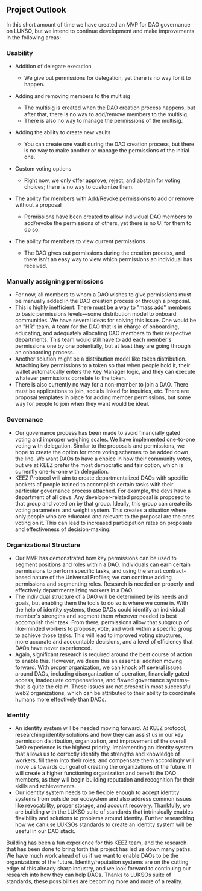 ## Project Outlook

In this short amount of time we have created an MVP for DAO governance on LUKSO, but we intend to continue development and make improvements in the following areas:

### Usability

* Addition of delegate execution 
  * We give out permissions for delegation, yet there is no way for it to happen.

* Adding and removing members to the multisig
  * The multisig is created when the DAO creation process happens, but after that, there is no way to add/remove members to the multisig.
  * There is also no way to manage the permissions of the multisig.

* Adding the ability to create new vaults 
  * You can create one vault during the DAO creation process, but there is no way to make another or manage the permissions of the initial one.

* Custom voting options
  * Right now, we only offer approve, reject, and abstain for voting choices; there is no way to customize them.

* The ability for members with Add/Revoke permissions to add or remove without a proposal
  * Permissions have been created to allow individual DAO members to add/revoke the permissions of others, yet there is no UI for them to do so.
 
* The ability for members to view current permissions 
  * The DAO gives out permissions during the creation process, and there isn't an easy way to view which permissions an individual has received. 

### Manually assigning permissions 
* For now, all members to whom a DAO wishes to give permissions must be manually added in the DAO creation process or through a proposal. 
* This is highly inefficient. There must be a way to "mass add" members to basic permissions levels—some distribution model to onboard communities. We have several ideas for solving this issue. One would be an "HR" team. A team for the DAO that is in charge of onboarding, educating, and adequately allocating DAO members to their respective departments. This team would still have to add each member's permissions one by one potentially, but at least they are going through an onboarding process. 
* Another solution might be a distribution model like token distribution. Attaching key permissions to a token so that when people hold it, their wallet automatically enters the Key Manager logic, and they can execute whatever permissions correlate to the token. 
* There is also currently no way for a non-member to join a DAO. There must be applications to join, socials linked for inquiries, etc. There are proposal templates in place for adding member permissions, but some way for people to join when they want would be ideal.

### Governance 
* Our governance process has been made to avoid financially gated voting and improper weighing scales. We have implemented one-to-one voting with delegation. Similar to the proposals and permissions, we hope to create the option for more voting schemes to be added down the line. We want DAOs to have a choice in how their community votes, but we at KEEZ prefer the most democratic and fair option, which is currently one-to-one with delegation.
* KEEZ Protocol will aim to create departmentalized DAOs with specific pockets of people trained to accomplish certain tasks with their particular governance process attached. For example, the devs have a department of all devs. Any developer-related proposal is proposed to that group and voted on by that group. Ideally, this group can create its voting parameters and weight system. This creates a situation where only people who are educated and relevant to the proposal are the ones voting on it. This can lead to increased participation rates on proposals and effectiveness of decision-making. 

### Organizational Structure 
* Our MVP has demonstrated how key permissions can be used to segment positions and roles within a DAO. Individuals can earn certain permissions to perform specific tasks, and using the smart contract-based nature of the Universal Profiles; we can continue adding permissions and segmenting roles. Research is needed on properly and effectively departmentalizing workers in a DAO. 
* The individual structure of a DAO will be determined by its needs and goals, but enabling them the tools to do so is where we come in. With the help of identity systems, these DAOs could identify an individual member's strengths and segment them wherever needed to best accomplish their task. From there, permissions allow that subgroup of like-minded workers to propose, vote, and work within a specific group to achieve those tasks. This will lead to improved voting structures, more accurate and accountable decisions, and a level of efficiency that DAOs have never experienced. 
* Again, significant research is required around the best course of action to enable this. However, we deem this an essential addition moving forward. With proper organization, we can knock off several issues around DAOs, including disorganization of operation, financially gated access, inadequate compensations, and flawed governance systems–that is quite the claim. These issues are not present in most successful web2 organizations, which can be attributed to their ability to coordinate humans more effectively than DAOs. 

### Identity 
* An identity system will be needed moving forward. At KEEZ protocol, researching identity solutions and how they can assist us in our key permission distribution, organization, and improvement of the overall DAO experience is the highest priority. Implementing an identity system that allows us to correctly identify the strengths and knowledge of workers, fill them into their roles, and compensate them accordingly will move us towards our goal of creating the organizations of the future. It will create a higher functioning organization and benefit the DAO members, as they will begin building reputation and recognition for their skills and achievements. 
* Our identity system needs to be flexible enough to accept identity systems from outside our ecosystem and also address common issues like revocability, proper storage, and account recovery. Thankfully, we are building with the LUKSO suite of standards that intrinsically enables flexibility and solutions to problems around identity. Further researching how we can use LUKSOs standards to create an identity system will be useful in our DAO stack. 
	
Building has been a fun experience for this KEEZ team, and the research that has been done to bring forth this project has led us down many paths. We have much work ahead of us if we want to enable DAOs to be the organizations of the future. Identity/reputation systems are on the cutting edge of this already sharp industry, and we look forward to continuing our research into how they can help DAOs. Thanks to LUKSOs suite of standards, these possibilities are becoming more and more of a reality.